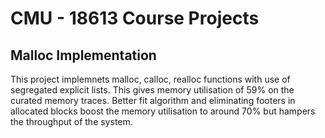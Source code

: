 # CMU - 18613 Course Projects

## Malloc Implementation
This project implemnets malloc, calloc, realloc functions with use of segregated explicit lists. This gives memory utilisation of 59% on the curated memory traces. Better fit algorithm and eliminating footers in allocated blocks boost the memory utilisation to around 70% but hampers the throughput of the system.
